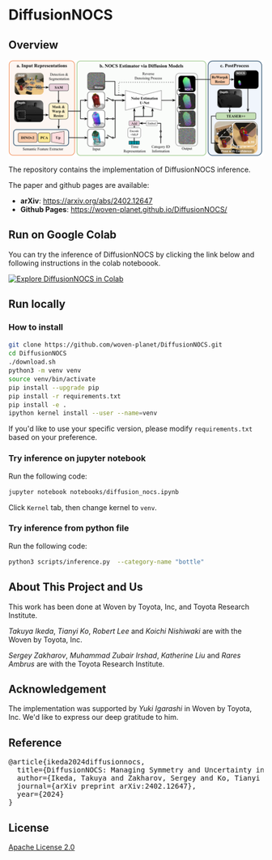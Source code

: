 # DiffusionNOCS

## Overview

![Pipeline](./assets/pipeline.svg)

The repository contains the implementation of DiffusionNOCS inference.

The paper and github pages are available:
- **arXiv**: https://arxiv.org/abs/2402.12647
- **Github Pages**: https://woven-planet.github.io/DiffusionNOCS/

## Run on Google Colab
You can try the inference of DiffusionNOCS by clicking the link below and following instructions in the colab noteboook.

[![Explore DiffusionNOCS in Colab](https://colab.research.google.com/assets/colab-badge.svg)](https://colab.research.google.com/github/woven-planet/DiffusionNOCS/blob/main/notebooks/diffusion_nocs_for_colab.ipynb)<br>

## Run locally

### How to install

```bash
git clone https://github.com/woven-planet/DiffusionNOCS.git
cd DiffusionNOCS
./download.sh
python3 -m venv venv
source venv/bin/activate
pip install --upgrade pip
pip install -r requirements.txt
pip install -e .
ipython kernel install --user --name=venv
```

If you'd like to use your specific version, please modify `requirements.txt` based on your preference.

### Try inference on jupyter notebook
Run the following code:
```bash
jupyter notebook notebooks/diffusion_nocs.ipynb
```
Click `Kernel` tab, then change kernel to `venv`.

### Try inference from python file
Run the following code:
```bash
python3 scripts/inference.py  --category-name "bottle"
```

## About This Project and Us

This work has been done at Woven by Toyota, Inc, and Toyota Research Institute.

*Takuya Ikeda*, *Tianyi Ko*, *Robert Lee* and *Koichi Nishiwaki* are with the Woven by Toyota, Inc.

*Sergey Zakharov*, *Muhammad Zubair Irshad*, *Katherine Liu* and *Rares Ambrus* are with the Toyota Research Institute.

## Acknowledgement

The implementation was supported by *Yuki Igarashi* in Woven by Toyota, Inc. We'd like to express our deep gratitude to him.

## Reference

<pre>
@article{ikeda2024diffusionnocs,
  title={DiffusionNOCS: Managing Symmetry and Uncertainty in Sim2Real Multi-Modal Category-level Pose Estimation},
  author={Ikeda, Takuya and Zakharov, Sergey and Ko, Tianyi and Irshad, Muhammad Zubair and Lee, Robert and Liu, Katherine and Ambrus, Rares and Nishiwaki, Koichi},
  journal={arXiv preprint arXiv:2402.12647},
  year={2024}
}
</pre>

## License
[Apache License 2.0](LICENSE)